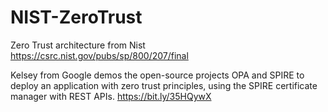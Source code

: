 # NIST-ZeroTrust


Zero Trust architecture from Nist
https://csrc.nist.gov/pubs/sp/800/207/final

Kelsey from Google demos the open-source projects OPA and SPIRE to deploy an application with zero trust principles, using the SPIRE certificate manager with REST APIs.
https://bit.ly/35HQywX

